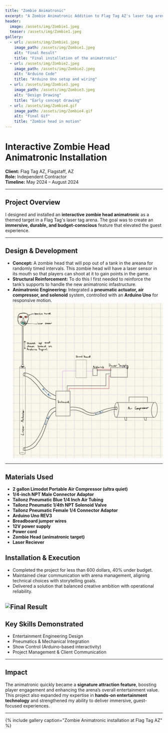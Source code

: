 ```yaml
---
title: "Zombie Animatronic"
excerpt: "A Zombie Animatronic Addition to Flag Tag AZ's laser tag arena"
header:
  image: /assets/img/Zombie1.jpeg
  teaser: /assets/img/Zombie1.jpeg
gallery:
  - url: /assets/img/Zombie1.jpeg
    image_path: /assets/img/Zombie1.jpeg
    alt: "Final Result"
    title: "Final installation of the animatronic"
  - url: /assets/img/Zombie2.jpeg
    image_path: /assets/img/Zombie2.jpeg
    alt: "Arduino Code"
    title: "Arduino Uno setup and wiring"
  - url: /assets/img/Zombie3.jpeg
    image_path: /assets/img/Zombie3.jpeg
    alt: "Design Drawing"
    title: "Early concept drawing"
  - url: /assets/img/Zombie4.gif
    image_path: /assets/img/Zombie4.gif
    alt: "Final Gif"
    title: "Zombie head in motion"
---
```

# Interactive Zombie Head Animatronic Installation

**Client:** Flag Tag AZ, Flagstaff, AZ  
**Role:** Independent Contractor  
**Timeline:** May 2024 – August 2024  

---

## Project Overview
I designed and installed an **interactive zombie head animatronic** as a themed target in a Flag Tag's laser tag arena. The goal was to create an **immersive, durable, and budget-conscious** feature that elevated the guest experience.

---

## Design & Development
- **Concept:** A zombie head that will pop out of a tank in the areana for randomly timed intervals. This zombie head will have a laser sensor in its mouth so that players can shoot at it to gain points in the game.    
- **Structural Reinforcement:** To do this I first needed to reinforce the tank’s supports to handle the new animatronic infastructure.   
- **Animatronic Engineering:** Integrated a **pneumatic actuator, air compressor, and solenoid** system, controlled with an **Arduino Uno** for responsive motion.  
![Zombie Design](/assets/img/Zombie3.jpeg)

---
## Materials Used
- **2 gallon Limodot Portable Air Compressor (ultra quiet)**
- **1/4-inch NPT Male Connector Adaptor**
- **Tailonz Pneumatic Blue 1/4 Inch Air Tubing**
- **Tailonz Pneumatic 1/4th NPT Solenoid Valve**
- **Tailonz Pneumatic Female 1/4 Connector Adaptor**
- **Arduino Uno REV3**
- **Breadboard jumper wires**
- **12V power supply**
- **Power cord**
- **Zombie Head (animatronic target)**
- **Laser Reciever**

## Installation & Execution
- Completed the project for less than 600 dollars, 40% under budget.   
- Maintained clear communication with arena management, aligning technical choices with storytelling goals.  
- Delivered a solution that balanced creative ambition with operational reliability.  

![Final Result](/assets/img/Zombie4.gif)
---

## Key Skills Demonstrated
- Entertainment Engineering Design  
- Pneumatics & Mechanical Integration  
- Show Control (Arduino-based interactivity)  
- Project Management & Client Communication  

---

## Impact
The animatronic quickly became a **signature attraction feature**, boosting player engagement and enhancing the arena’s overall entertainment value.  
This project also expanded my expertise in **hands-on entertainment technology** and strengthened my ability to deliver immersive, guest-focused experiences.  

---

{% include gallery caption="Zombie Animatronic installation at Flag Tag AZ" %}


